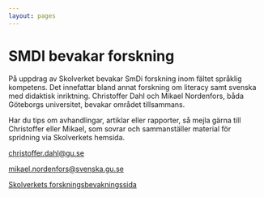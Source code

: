 ```yaml
---
layout: pages
---
```


# SMDI bevakar forskning

På uppdrag av Skolverket bevakar SmDi forskning inom fältet språklig kompetens. Det innefattar bland annat forskning om literacy samt svenska med didaktisk inriktning. Christoffer Dahl och Mikael Nordenfors, båda Göteborgs universitet, bevakar området tillsammans.

Har du tips om avhandlingar, artiklar eller rapporter, så mejla gärna till Christoffer eller Mikael, som sovrar och sammanställer material för spridning via Skolverkets hemsida.

[christoffer.dahl@gu.se](mailto::christoffer.dahl@gu.se)

[mikael.nordenfors@svenska.gu.se](mailto::mikael.nordenfors@svenska.gu.se)

[Skolverkets forskningsbevakningssida](https://www.skolverket.se/skolutveckling/forskning/amnen-omraden/spraklig-kompetens)
